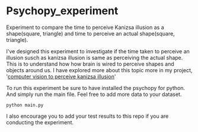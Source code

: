 # Psychopy_experiment
Experiment to compare the time to perceive Kanizsa illusion as a shape(square, triangle) and time to perceive an actual shape(square, triangle).

I've designed this experiment to investigate if the time taken to perceive an illusion susch as kanizsa illusion is same as perceiving the actual shape. This is to understand how how brain is wired to perceive shapes and objects around us. I have explored more about this topic more in my project, '[computer vision to perceive kanizsa illusion](https://github.com/SagarDollin/Computer_Vision_to_perceive_illusion)'

To run this experiment be sure to have installed the psychopy for python. And simply run the main file. Feel free to add more data to your dataset. 

    python main.py

I also encourage you to add your test results to this repo if you are conducting the experiment. 
